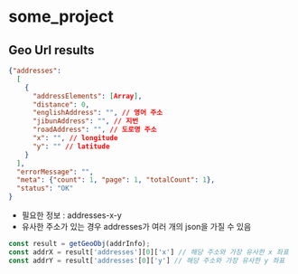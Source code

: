 # some_project

## Geo Url results
```json
{"addresses": 
  [
    {
      "addressElements": [Array],
      "distance": 0,
      "englishAddress": "", // 영어 주소
      "jibunAddress": "", // 지번
      "roadAddress": "", // 도로명 주소
      "x": "", // longitude
      "y": "" // latitude
    }
  ],
  "errorMessage": "",
  "meta": {"count": 1, "page": 1, "totalCount": 1},
  "status": "OK"
}
```
- 필요한 정보 : addresses-x-y
- 유사한 주소가 있는 경우 addresses가 여러 개의 json을 가질 수 있음
```js
const result = getGeoObj(addrInfo);
const addrX = result['addresses'][0]['x'] // 해당 주소와 가장 유사한 x 좌표
const addrY = result['addresses'[0]['y'] // 해당 주소와 가장 유사한 y 좌표
```
